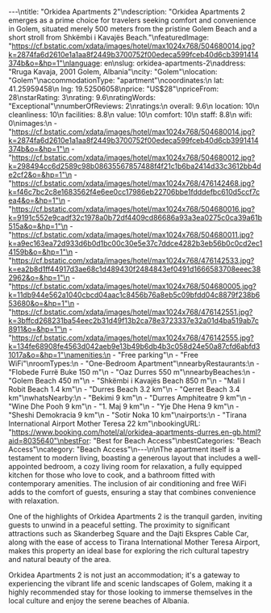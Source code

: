 ---\ntitle: "Orkidea Apartments 2"\ndescription: "Orkidea Apartments 2 emerges as a prime choice for travelers seeking comfort and convenience in Golem, situated merely 500 meters from the pristine Golem Beach and a short stroll from Shkëmbi i Kavajës Beach."\nfeaturedImage: "https://cf.bstatic.com/xdata/images/hotel/max1024x768/504680014.jpg?k=2874fa6d2610e1a1aa8f2449b3700752f00edeca599fceb40d6cb3991414374b&o=&hp=1"\nlanguage: en\nslug: orkidea-apartments-2\naddress: "Rruga Kavaja, 2001 Golem, Albania"\ncity: "Golem"\nlocation: "Golem"\naccommodationType: "apartment"\ncoordinates:\n  lat: 41.25959458\n  lng: 19.52506058\nprice: "US$28"\npriceFrom: 28\nstarRating: 3\nrating: 9.6\nratingWords: "Exceptional"\nnumberOfReviews: 2\nratings:\n  overall: 9.6\n  location: 10\n  cleanliness: 10\n  facilities: 8.8\n  value: 10\n  comfort: 10\n  staff: 8.8\n  wifi: 0\nimages:\n  - "https://cf.bstatic.com/xdata/images/hotel/max1024x768/504680014.jpg?k=2874fa6d2610e1a1aa8f2449b3700752f00edeca599fceb40d6cb3991414374b&o=&hp=1"\n  - "https://cf.bstatic.com/xdata/images/hotel/max1024x768/504680012.jpg?k=298494cc6d2589c98b08635567857488f4f21c1b6ba2414d33c3612bb4de2cf2&o=&hp=1"\n  - "https://cf.bstatic.com/xdata/images/hotel/max1024x768/476142468.jpg?k=f46c7bc2c8e1683562f4e6ee0cc17986eb22706bbe1fdddefbc610d5ccf7cea4&o=&hp=1"\n  - "https://cf.bstatic.com/xdata/images/hotel/max1024x768/504680016.jpg?k=9191c552e9cadf32c1978a0b72df4409cd86686a93a3ea0275c0ca39a61b515a&o=&hp=1"\n  - "https://cf.bstatic.com/xdata/images/hotel/max1024x768/504680011.jpg?k=a9ec163ea72d933d6b0d1bc00c30e5e37c7ddce4282b3eb56b0c0cd2ec14159b&o=&hp=1"\n  - "https://cf.bstatic.com/xdata/images/hotel/max1024x768/476142533.jpg?k=ea2b8d1ff44917d3ae68c1d489430f2484843ef0491d1666583708eeec382962&o=&hp=1"\n  - "https://cf.bstatic.com/xdata/images/hotel/max1024x768/504680005.jpg?k=11db944e562a1040cbcd04aac1c8456b76a8eb5c09bfdd04c8879f238b653680&o=&hp=1"\n  - "https://cf.bstatic.com/xdata/images/hotel/max1024x768/476142551.jpg?k=3bffcd268231ba54eec2b31d49f13b2ca78e3723337e32a01d4ba519ab7c8911&o=&hp=1"\n  - "https://cf.bstatic.com/xdata/images/hotel/max1024x768/476142555.jpg?k=134fe68908fe4563d042aeb9e13b49b6db4b3c058d24e50a87cfd6abfd31017a&o=&hp=1"\namenities:\n  - "Free parking"\n  - "Free WiFi"\nroomTypes:\n  - "One-Bedroom Apartment"\nnearbyRestaurants:\n  - "Flobede Furrë Buke 150 m"\n  - "Oaz Durres 550 m"\nnearbyBeaches:\n  - "Golem Beach 450 m"\n  - "Shkëmbi i Kavajës Beach 850 m"\n  - "Mali I Robit Beach 1.4 km"\n  - "Durres Beach 3.2 km"\n  - "Qerret Beach 3.4 km"\nwhatsNearby:\n  - "Bekimi 9 km"\n  - "Durres Amphiteatre 9 km"\n  - "Wine Dhe Pooh 9 km"\n  - "1. Maj 9 km"\n  - "Yje Dhe Hena 9 km"\n  - "Sheshi Demokracia 9 km"\n  - "Sotir Noka 10 km"\nairports:\n  - "Tirana International Airport Mother Teresa 22 km"\nbookingURL: "https://www.booking.com/hotel/al/orkidea-apartments-durres.en-gb.html?aid=8035640"\nbestFor: "Best for Beach Access"\nbestCategories: "Beach Access"\ncategory: "Beach Access"\n---\n\nThe apartment itself is a testament to modern living, boasting a generous layout that includes a well-appointed bedroom, a cozy living room for relaxation, a fully equipped kitchen for those who love to cook, and a bathroom fitted with contemporary amenities. The inclusion of air conditioning and free WiFi adds to the comfort of guests, ensuring a stay that combines convenience with relaxation.

One of the highlights of Orkidea Apartments 2 is the tranquil garden, inviting guests to unwind in a peaceful setting. The proximity to significant attractions such as Skanderbeg Square and the Dajti Ekspres Cable Car, along with the ease of access to Tirana International Mother Teresa Airport, makes this property an ideal base for exploring the rich cultural tapestry and natural beauty of the area.

Orkidea Apartments 2 is not just an accommodation; it's a gateway to experiencing the vibrant life and scenic landscapes of Golem, making it a highly recommended stay for those looking to immerse themselves in the local culture and enjoy the serene beaches of Albania.